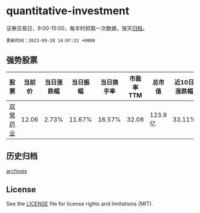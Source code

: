 # quantitative-investment

证券交易日，9:00-15:00，每半时抓取一次数据，按天[归档](archives)。

`更新时间：2023-09-28 14:07:22 +0800`

## 强势股票

|股票|当前价|当日涨跌幅|当日振幅|当日换手率|市盈率TTM|总市值|近10日涨跌幅|
|----|----|----|----|----|----|----|----|
|[双鹭药业](https://xueqiu.com/S/SZ002038)|12.06|2.73%|11.67%|16.57%|32.08|123.9亿|33.11%|

## 历史归档

[archives](archives)

## License

See the [LICENSE](LICENSE) file for license rights and limitations (MIT).